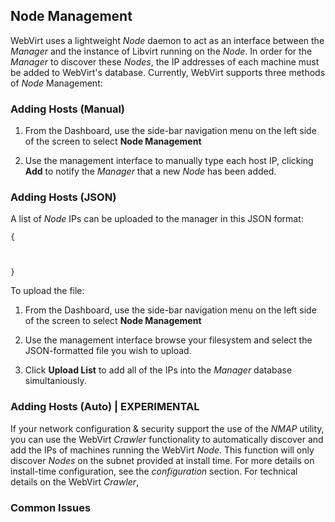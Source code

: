 ## Node Management ##

WebVirt uses a lightweight *Node* daemon to act as an interface between the *Manager* and the instance of Libvirt running on the *Node*.  In order for the *Manager* to discover these *Nodes*, the IP addresses of each machine must be added to WebVirt's database.  Currently, WebVirt supports three methods of *Node* Management:

### Adding Hosts (Manual) ###

1.  From the Dashboard, use the side-bar navigation menu on the left side of the screen to select **Node Management**

2.  Use the management interface to manually type each host IP, clicking **Add** to notify the *Manager* that a new *Node* has been added.

### Adding Hosts (JSON) ###

A list of *Node* IPs can be uploaded to the manager in this JSON format:

    {



    }

To upload the file:

1.  From the Dashboard, use the side-bar navigation menu on the left side of the screen to select **Node Management**

2.  Use the management interface browse your filesystem and select the JSON-formatted file you wish to upload.

3.  Click **Upload List** to add all of the IPs into the *Manager* database simultaniously.

### Adding Hosts (Auto) | EXPERIMENTAL ###

If your network configuration & security support the use of the *NMAP* utility, you can use the WebVirt *Crawler* functionality to automatically discover and add the IPs of machines running the WebVirt *Node*.  This function will only discover *Nodes* on the subnet provided at install time.  For more details on install-time configuration, see the *configuration* section.  For technical details on the WebVirt *Crawler*,

### Common Issues ###